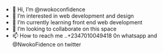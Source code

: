 - 👋 Hi, I’m @nwokoconfidence
- 👀 I’m interested in web development and design
- 🌱 I’m currently learning front end web development
- 💞️ I’m looking to collaborate on this space
- 📫 How to reach me ..+2347010049418 0n whatsapp and @NwokoFidence on twitter

<!---
nwokoconfidence/nwokoconfidence is a ✨ special ✨ repository because its `README.md` (this file) appears on your GitHub profile.
You can click the Preview link to take a look at your changes.
--->
